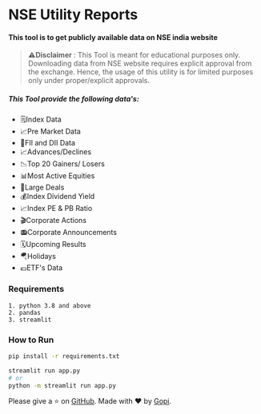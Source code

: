 # NSE Utility Reports

#### This tool is to get publicly available data on NSE india website

> ⚠️**Disclaimer** : This Tool is meant for educational purposes only. Downloading data from NSE website requires explicit approval from the exchange. Hence, the usage of this utility is for limited purposes only under proper/explicit approvals.

##### This Tool provide the following data's:

-   🗒️Index Data
-   📈Pre Market Data
-   📅FII and DII Data
-   📈Advances/Declines
-   📉Top 20 Gainers/ Losers
-   📊Most Active Equities
-   🤝Large Deals
-   💰Index Dividend Yield
-   📈Index PE & PB Ratio
-   🎬Corporate Actions
-   📻Corporate Announcements
-   🗓️Upcoming Results
-   🪂Holidays
-   💶ETF's Data

### Requirements

```
1. python 3.8 and above
2. pandas
3. streamlit
```

### How to Run

```sh
pip install -r requirements.txt
```

```sh
streamlit run app.py
# or
python -m streamlit run app.py
```

Please give a ⭐️ on [GitHub](https://github.com/thisismegopi/nse_utility_reports). Made with ❤️ by [Gopi](https://github.com/thisismegopi).
